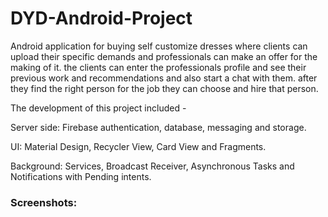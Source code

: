 # DYD-Android-Project

Android application for buying self customize dresses where clients can upload their specific demands and professionals can make an offer for the making of it. the clients can enter the professionals profile and see their previous work and recommendations and also start a chat with them. after they find the right person for the job they can choose and hire that person.

The development of this project included -

Server side: Firebase authentication, database, messaging and storage.

UI: Material Design, Recycler View, Card View and Fragments.

Background: Services, Broadcast Receiver, Asynchronous Tasks and Notifications with Pending intents.

### Screenshots:
